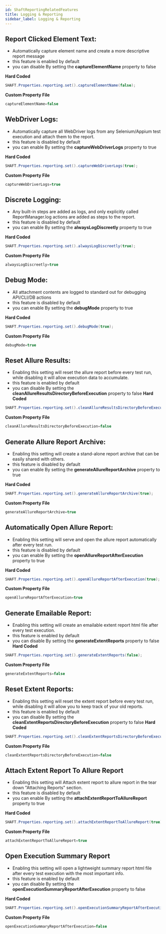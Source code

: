 ```yaml
---
id: ShaftReportingRelatedFeatures
title: Logging & Reporting
sidebar_label: Logging & Reporting
---
```


## Report Clicked Element Text:
- Automatically capture element name and create a more descriptive report message
- this feature is enabled by default
- you can disable By setting the **captureElementName** property to false

**Hard Coded**
```java
SHAFT.Properties.reporting.set().captureElementName(false);
```
**Custom Property File**
```java
captureElementName=false
```


## WebDriver Logs:
- Automatically capture all WebDriver logs from any Selenium/Appium test execution and attach them to the report.
- this feature is disabled by default
- you can enable By setting the **captureWebDriverLogs** property to true

**Hard Coded**
```java
SHAFT.Properties.reporting.set().captureWebDriverLogs(true);
```
**Custom Property File**
```java
captureWebDriverLogs=true
```

## Discrete Logging:
- Any built-in steps are added as logs, and only explicitly called ReportManager.log actions are added as steps to the report.
- this feature is disabled by default
- you can enable By setting the **alwaysLogDiscreetly** property to true

**Hard Coded**
```java
SHAFT.Properties.reporting.set().alwaysLogDiscreetly(true);
```
**Custom Property File**
```java
alwaysLogDiscreetly=true
```

## Debug Mode:
- All attachment contents are logged to standard out for debugging API/CLI/DB actions
- this feature is disabled by default
- you can enable By setting the **debugMode** property to true

**Hard Coded**
```java
SHAFT.Properties.reporting.set().debugMode(true);
```
**Custom Property File**
```java
debugMode=true
```
 

## Reset Allure Results:
- Enabling this setting will reset the allure report before every test run, while disabling it will allow execution data to accumulate.
- this feature is enabled by default
- you can disable By setting the **cleanAllureResultsDirectoryBeforeExecution** property to false
**Hard Coded**
```java
SHAFT.Properties.reporting.set().cleanAllureResultsDirectoryBeforeExecution(false);
```
**Custom Property File**
```java
cleanAllureResultsDirectoryBeforeExecution=false
```

## Generate Allure Report Archive:
- Enabling this setting will create a stand-alone report archive that can be easily shared with others.
- this feature is disabled by default
- you can enable By setting the **generateAllureReportArchive** property to true

**Hard Coded**
```java
SHAFT.Properties.reporting.set().generateAllureReportArchive(true);
```
**Custom Property File**
```java
generateAllureReportArchive=true
```

## Automatically Open Allure Report:
- Enabling this setting will serve and open the allure report automatically after every test run.
- this feature is disabled by default
- you can enable By setting the **openAllureReportAfterExecution** property to true

**Hard Coded**
```java
SHAFT.Properties.reporting.set().openAllureReportAfterExecution(true);
```
**Custom Property File**
```java
openAllureReportAfterExecution=true
```

## Generate Emailable Report:
- Enabling this setting will create an emailable extent report html file after every test execution.
- this feature is enabled by default
- you can disable By setting the **generateExtentReports** property to false
**Hard Coded**
```java
SHAFT.Properties.reporting.set().generateExtentReports(false);
```
**Custom Property File**
```java
generateExtentReports=false
```

## Reset Extent Reports:
- Enabling this setting will reset the extent report before every test run, while disabling it will allow you to keep track of your old reports.
- this feature is enabled by default
- you can disable By setting the **cleanExtentReportsDirectoryBeforeExecution** property to false
**Hard Coded**
```java
SHAFT.Properties.reporting.set().cleanExtentReportsDirectoryBeforeExecution(false);
```
**Custom Property File**
```java
cleanExtentReportsDirectoryBeforeExecution=false
```
## Attach Extent Report To Allure Report
- Enabling this setting will Attach extent report to allure report in the tear down "Attaching Reports" section.
- this feature is disabled by default
- you can enable By setting the **attachExtentReportToAllureReport** property to true

**Hard Coded**
```java
SHAFT.Properties.reporting.set().attachExtentReportToAllureReport(true);
```
**Custom Property File**
```java
attachExtentReportToAllureReport=true
```

## Open Execution Summary Report
- Enabling this setting will open a lightweight summary report html file after every test execution with the most important info.
- this feature is enabled by default
- you can disable By setting the **openExecutionSummaryReportAfterExecution** property to false

**Hard Coded**
```java
SHAFT.Properties.reporting.set().openExecutionSummaryReportAfterExecution(false);
```

**Custom Property File**
```java
openExecutionSummaryReportAfterExecution=false
```


